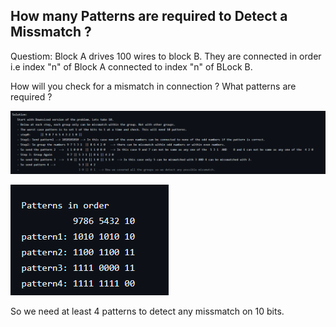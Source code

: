 ## How many Patterns are required to Detect a Missmatch ? 

Questiom: Block A drives 100 wires to block B. They are connected in order i.e index "n" of Block A connected to index "n" of BLock B. 

How will you check for a mismatch in connection ? What patterns are required ? 


![solution](day86_1.png)

![solution](day86_2.png)



So we need at least 4 patterns to detect any missmatch on 10 bits. 

